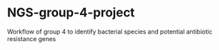 # NGS-group-4-project
Workflow of group 4 to identify bacterial species and potential antibiotic resistance genes
